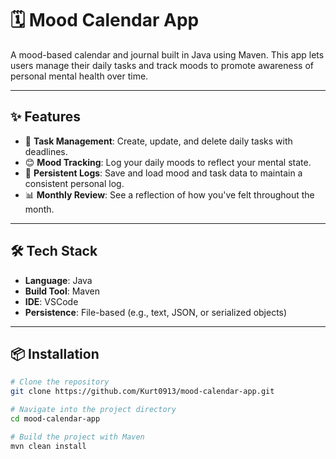 # 🗓️ Mood Calendar App

A mood-based calendar and journal built in Java using Maven. This app lets users manage their daily tasks and track moods to promote awareness of personal mental health over time.

---

## ✨ Features

- 📌 **Task Management**: Create, update, and delete daily tasks with deadlines.
- 😊 **Mood Tracking**: Log your daily moods to reflect your mental state.
- 💾 **Persistent Logs**: Save and load mood and task data to maintain a consistent personal log.
- 📊 **Monthly Review**: See a reflection of how you've felt throughout the month.

---

## 🛠️ Tech Stack

- **Language**: Java
- **Build Tool**: Maven
- **IDE**: VSCode
- **Persistence**: File-based (e.g., text, JSON, or serialized objects)

---

## 📦 Installation

```bash
# Clone the repository
git clone https://github.com/Kurt0913/mood-calendar-app.git

# Navigate into the project directory
cd mood-calendar-app

# Build the project with Maven
mvn clean install
